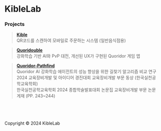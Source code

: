 # KibleLab

### Projects

> **[Kible](https://github.com/KibleLab/kible)** <br/>
> QR코드를 스캔하여 모바일로 주문하는 시스템 (일반음식점용)

> **[Quoridouble](https://github.com/KibleLab/quoridouble)** <br />
> 강화학습 기반 AI와 PvP 대전, 개선된 UX가 구현된 Quoridor 게임 앱

> **[Quoridor-Pathfind](https://github.com/KibleLab/quoridor-pathfind)** <br />
> Quoridor AI 강화학습 에이전트의 성능 향상을 위한 길찾기 알고리즘 비교 연구 <br />
> 2024 교육장비개발 및 아이디어 경진대회 교육장비개발 부문 동상 (한국실천공학교육학회) <br />
> 한국실천공학교육학회 2024 종합학술발표대회 논문집 교육장비개발 부문 논문 게재 (PP. 243~244)

## <br />
Copyright © 2024 KibleLab
